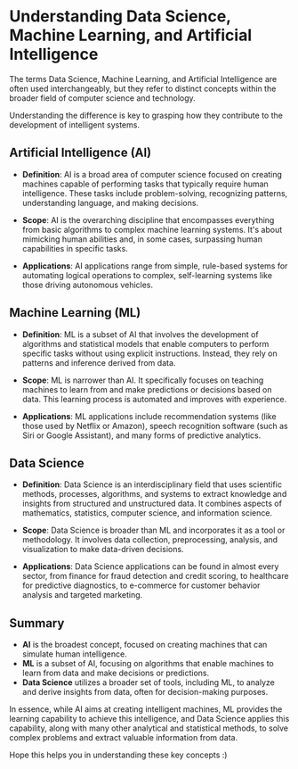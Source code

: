 # Understanding Data Science, Machine Learning, and Artificial Intelligence

The terms Data Science, Machine Learning, and Artificial Intelligence are often used interchangeably, but they refer to distinct concepts within the broader field of computer science and technology.

Understanding the difference is key to grasping how they contribute to the development of intelligent systems.

## Artificial Intelligence (AI)

- **Definition**: AI is a broad area of computer science focused on creating machines capable of performing tasks that typically require human intelligence. These tasks include problem-solving, recognizing patterns, understanding language, and making decisions.
  
- **Scope**: AI is the overarching discipline that encompasses everything from basic algorithms to complex machine learning systems. It's about mimicking human abilities and, in some cases, surpassing human capabilities in specific tasks.
  
- **Applications**: AI applications range from simple, rule-based systems for automating logical operations to complex, self-learning systems like those driving autonomous vehicles.

## Machine Learning (ML)

- **Definition**: ML is a subset of AI that involves the development of algorithms and statistical models that enable computers to perform specific tasks without using explicit instructions. Instead, they rely on patterns and inference derived from data.
  
- **Scope**: ML is narrower than AI. It specifically focuses on teaching machines to learn from and make predictions or decisions based on data. This learning process is automated and improves with experience.
  
- **Applications**: ML applications include recommendation systems (like those used by Netflix or Amazon), speech recognition software (such as Siri or Google Assistant), and many forms of predictive analytics.

## Data Science

- **Definition**: Data Science is an interdisciplinary field that uses scientific methods, processes, algorithms, and systems to extract knowledge and insights from structured and unstructured data. It combines aspects of mathematics, statistics, computer science, and information science.
  
- **Scope**: Data Science is broader than ML and incorporates it as a tool or methodology. It involves data collection, preprocessing, analysis, and visualization to make data-driven decisions.
  
- **Applications**: Data Science applications can be found in almost every sector, from finance for fraud detection and credit scoring, to healthcare for predictive diagnostics, to e-commerce for customer behavior analysis and targeted marketing.

## Summary

- **AI** is the broadest concept, focused on creating machines that can simulate human intelligence.
- **ML** is a subset of AI, focusing on algorithms that enable machines to learn from data and make decisions or predictions.
- **Data Science** utilizes a broader set of tools, including ML, to analyze and derive insights from data, often for decision-making purposes.

In essence, while AI aims at creating intelligent machines, ML provides the learning capability to achieve this intelligence, and Data Science applies this capability, along with many other analytical and statistical methods, to solve complex problems and extract valuable information from data.

Hope this helps you in understanding these key concepts :)
